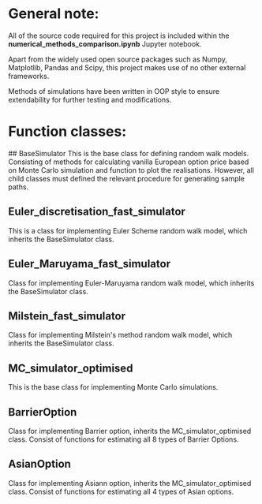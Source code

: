 # General note:
All of the source code required for this project is included within the **numerical_methods_comparison.ipynb** Jupyter notebook.

Apart from the widely used open source packages such as Numpy, Matplotlib, Pandas and Scipy, this project makes use of no other external frameworks.

Methods of simulations have been written in OOP style to ensure extendability for further testing and modifications.

# Function classes:
## BaseSimulator
This is the base class for defining random walk models. Consisting of methods for calculating vanilla European option price based on Monte Carlo simulation and function to plot the realisations. However, all child classes must defined the relevant procedure for generating sample paths.

## Euler_discretisation_fast_simulator
This is a class for implementing Euler Scheme random walk model, which inherits the BaseSimulator class.

## Euler_Maruyama_fast_simulator
Class for implementing Euler-Maruyama random walk model, which inherits the BaseSimulator class.

## Milstein_fast_simulator
Class for implementing Milstein's method random walk model, which inherits the BaseSimulator class.

## MC_simulator_optimised
This is the base class for implementing Monte Carlo simulations.

## BarrierOption
Class for implementing Barrier option, inherits the MC_simulator_optimised class. Consist of functions for estimating all 8 types of Barrier Options.

## AsianOption
Class for implementing Asiann option, inherits the MC_simulator_optimised class. Consist of functions for estimating all 4 types of Asian options.

